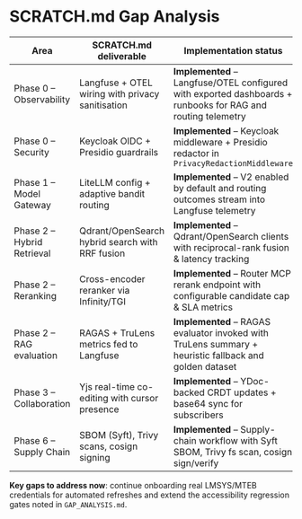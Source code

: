 # SCRATCH.md Gap Analysis

| Area | SCRATCH.md deliverable | Implementation status | Evidence | Gap |
| --- | --- | --- | --- | --- |
| Phase 0 – Observability | Langfuse + OTEL wiring with privacy sanitisation | **Implemented** – Langfuse/OTEL configured with exported dashboards + runbooks for RAG and routing telemetry | `packages/api/src/stratmaster_api/tracing.py`, `observability/langfuse/dashboards/*.json`, `observability/langfuse/runbooks/*.md`, `docs/runbooks/langfuse.md` | None |
| Phase 0 – Security | Keycloak OIDC + Presidio guardrails | **Implemented** – Keycloak middleware + Presidio redactor in `PrivacyRedactionMiddleware` | `packages/api/src/stratmaster_api/security/keycloak_auth.py`, `.../middleware/security_middleware.py` | None | 
| Phase 1 – Model Gateway | LiteLLM config + adaptive bandit routing | **Implemented** – V2 enabled by default and routing outcomes stream into Langfuse telemetry | `infra/gateway/litellm.yaml`, `packages/mcp-servers/router-mcp/src/router_mcp/model_recommender.py`, `packages/mcp-servers/router-mcp/src/router_mcp/service.py:100` | — |
| Phase 2 – Hybrid Retrieval | Qdrant/OpenSearch hybrid search with RRF fusion | **Implemented** – Qdrant/OpenSearch clients with reciprocal-rank fusion & latency tracking | `packages/api/src/stratmaster_api/services/hybrid_retrieval.py:180-360` | — |
| Phase 2 – Reranking | Cross-encoder reranker via Infinity/TGI | **Implemented** – Router MCP rerank endpoint with configurable candidate cap & SLA metrics | `packages/api/src/stratmaster_api/services/hybrid_retrieval.py:271-317` | — |
| Phase 2 – RAG evaluation | RAGAS + TruLens metrics fed to Langfuse | **Implemented** – RAGAS evaluator invoked with TruLens summary + heuristic fallback and golden dataset | `packages/evals/src/stratmaster_evals/evaluator.py`, `packages/evals/src/stratmaster_evals/trulens.py`, `data/evals/golden_rag_samples.json` | — |
| Phase 3 – Collaboration | Yjs real-time co-editing with cursor presence | **Implemented** – YDoc-backed CRDT updates + base64 sync for subscribers | `packages/api/src/stratmaster_api/collaboration.py:337-520` | — |
| Phase 6 – Supply Chain | SBOM (Syft), Trivy scans, cosign signing | **Implemented** – Supply-chain workflow with Syft SBOM, Trivy fs scan, cosign sign/verify | `.github/workflows/syft-trivy-cosign.yml:1-69` | — |

**Key gaps to address now**: continue onboarding real LMSYS/MTEB credentials for automated refreshes and extend the accessibility regression gates noted in `GAP_ANALYSIS.md`.
